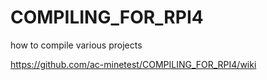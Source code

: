 # COMPILING_FOR_RPI4
how to compile various projects

https://github.com/ac-minetest/COMPILING_FOR_RPI4/wiki
